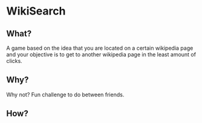 # WikiSearch

## What?

A game based on the idea that you are located on a certain wikipedia page and your objective is to get to another wikipedia page in the least amount of clicks.

## Why?

Why not? Fun challenge to do between friends.

## How?
